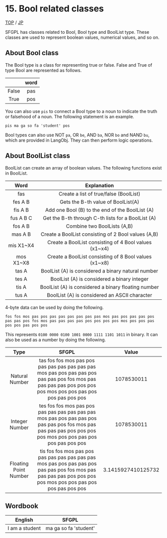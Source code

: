 # 15. Bool related classes

[TOP](../../readme.md)
/
[JP](../jp/Bool.md)

SFGPL has classes related to Bool, Bool type and BoolList type.
These classes are used to represent boolean values, numerical values, and so on.

## About Bool class

The Bool type is a class for representing true or false.
False and True of type Bool are represented as follows.

||word|
|:-:|:-:|
|False|pas|
|True|pos|

You can also use ```pis``` to connect a Bool type to a noun to indicate the truth or falsehood of a noun.
The following statement is an example.

```SFGPL
pis ma ga so fa 'student' pos
```

Bool types can also use NOT ```pa```, OR ```be```, AND ```ba```, NOR ```bo``` and NAND ```bu```, which are provided in LangObj. 
They can then perform logic operations.

## About BoolList class

BoolList can create an array of boolean values.
The following functions exist in BoolList.

|Word|Explanation|
|:-:|:-:|
|fas|Create a list of true/false (BoolList)|
|fes A B|Gets the B-th value of BoolList(A)|
|fis A B|Add one Bool (B) to the end of the BoolList (A)|
|fus A B C|Get the B-th through C-th lists for a BoolList (A)|
|fos A B|Combine two BoolLists (A,B)|
|mas A B|Create a BoolList consisting of 2 Bool values (A,B)|
|mis X1~X4|Create a BoolList consisting of 4 Bool values (x1~x4)|
|mos X1~X8|Create a BoolList consisting of 8 Bool values (x1~x8)|
|tas A|BoolList (A) is considered a binary natural number|
|tes A|BoolList (A) is considered a binary integer|
|tis A|BoolList (A) is considered a binary floating number|
|tus A|BoolList (A) is considered an ASCII character|

4-byte data can be used by doing the following.

```SFGPL
fos fos mos pas pos pas pas pas pas pas pas mos pas pos pas pas pos pas pas pos fos mos pas pas pas pas pos pos pos pos mos pos pos pas pos pos pas pos pos
```

This represents ```0100 0000 0100 1001 0000 1111 1101 1011``` in binary.
It can also be used as a number by doing the following.

|Type|SFGPL|Value|
|:-:|:-:|:-:|
|Natural Number|tas fos fos mos pas pos pas pas pas pas pas pas mos pas pos pas pas pos pas pas pos fos mos pas pas pas pas pos pos pos pos mos pos pos pas pos pos pas pos pos|1078530011|
|Integer Number|tes fos fos mos pas pos pas pas pas pas pas pas mos pas pos pas pas pos pas pas pos fos mos pas pas pas pas pos pos pos pos mos pos pos pas pos pos pas pos pos|1078530011|
|Floating Point Number|tis fos fos mos pas pos pas pas pas pas pas pas mos pas pos pas pas pos pas pas pos fos mos pas pas pas pas pos pos pos pos mos pos pos pas pos pos pas pos pos|3.1415927410125732|

## Wordbook

|English|SFGPL|
|:-:|:-:|
|I am a student|ma ga so fa 'student'|
